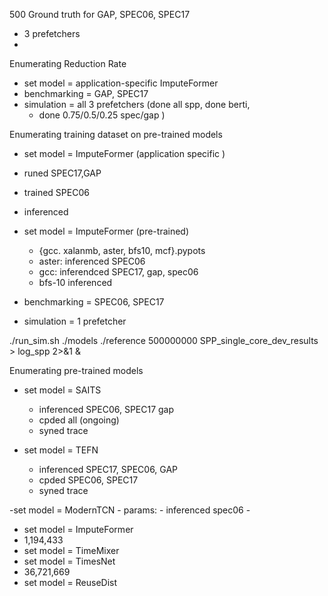 500 Ground truth for GAP, SPEC06, SPEC17
- 3 prefetchers
-
Enumerating Reduction Rate
- set model = application-specific ImputeFormer
- benchmarking = GAP, SPEC17
- simulation = all 3 prefetchers (done all spp, done berti,
	- done 0.75/0.5/0.25 spec/gap )

Enumerating training dataset on pre-trained models
- set model = ImputeFormer (application specific	)
- runed SPEC17,GAP
- trained SPEC06
- inferenced

- set model = ImputeFormer (pre-trained)
	- {gcc. xalanmb, aster, bfs10, mcf}.pypots	
	- aster: inferenced  SPEC06
	- gcc: inferendced SPEC17, gap, spec06
	- bfs-10 inferenced
- benchmarking = SPEC06, SPEC17
- simulation = 1 prefetcher

./run_sim.sh ./models ./reference 500000000 SPP_single_core_dev_results > log_spp 2>&1 &

Enumerating pre-trained models
- set model = SAITS
	- inferenced SPEC06, SPEC17 gap
	- cpded all (ongoing)
	- syned trace

- set model = TEFN
	- inferenced SPEC17, SPEC06, GAP
	- cpded SPEC06, SPEC17
	- syned trace

-set model = ModernTCN
	- params: 
	- inferenced spec06
	- 
- set model = ImputeFormer 
- 1,194,433
- set model = TimeMixer
- set model = TimesNet
- 36,721,669
- set model = ReuseDist
<!--stackedit_data:
eyJoaXN0b3J5IjpbLTE0OTg0NjU5ODAsLTE2MzgwNDU1OTMsLT
E5Mzc0NzQ2NzgsMTk2OTQyODQ4LDEwNDY0MDk4OTQsLTE0NjYy
NTIyNDEsLTEzNDcyMzQzMDksLTIwNDA5MzU3NjMsMjExNTIxMD
g0OCwxNjk2NzM2OTY4LC05MTU4NTgwMzEsLTUwNzY4Nzg2NCwt
MTYyNjQ0Mjk1NCwtODQwNjQ3MDI3LDE4OTQyMDA1MjEsMTY0MT
AyNjIzMiwxNzE1NzU5NDA5LDE5NjMzMDk4NjksLTgyODMxMTUx
Myw0NTg2MDU1MzNdfQ==
-->